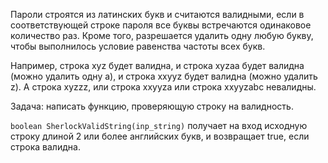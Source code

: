 Пароли строятся из латинских букв и считаются валидными, если в соответствующей строке пароля все буквы 
встречаются одинаковое количество раз. Кроме того, разрешается удалить одну любую букву, чтобы выполнилось 
условие равенства частоты всех букв.

Например, строка xyz будет валидна, и строка xyzaa будет валидна (можно удалить одну a), и строка xxyyz 
будет валидна (можно удалить z). А строка xyzzz, или строка xxyyza или строка xxyyzabc невалидны.

Задача: написать функцию, проверяющую строку на валидность.

`boolean SherlockValidString(inp_string)`
получает на вход исходную строку длиной 2 или более английских букв, и возвращает true, если строка валидна.
